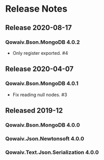﻿# Release Notes
## Release 2020-08-17
### Qowaiv.Bson.MongoDB 4.0.2
* Only register exported. #4

## Release 2020-04-07
### Qowaiv.Bson.MongoDB 4.0.1
* Fix reading null nodes. #3

## Released 2019-12
### Qowaiv.Bson.MongoDB 4.0.0
### Qowaiv.Json.Newtonsoft 4.0.0
### Qowaiv.Text.Json.Serialization 4.0.0
